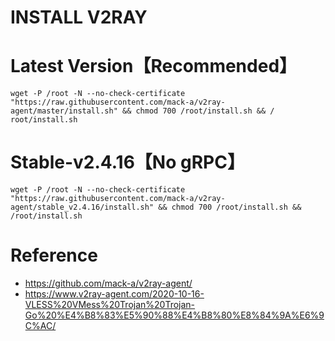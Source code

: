 # INSTALL V2RAY


# Latest Version【Recommended】
```
wget -P /root -N --no-check-certificate "https://raw.githubusercontent.com/mack-a/v2ray-agent/master/install.sh" && chmod 700 /root/install.sh && / root/install.sh
```


# Stable-v2.4.16【No gRPC】
```
wget -P /root -N --no-check-certificate "https://raw.githubusercontent.com/mack-a/v2ray-agent/stable_v2.4.16/install.sh" && chmod 700 /root/install.sh && /root/install.sh
```


# Reference
- https://github.com/mack-a/v2ray-agent/
- https://www.v2ray-agent.com/2020-10-16-VLESS%20VMess%20Trojan%20Trojan-Go%20%E4%B8%83%E5%90%88%E4%B8%80%E8%84%9A%E6%9C%AC/
 

